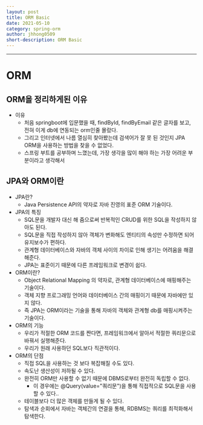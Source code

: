 ```yaml
---
layout: post
title: ORM Basic
date: 2021-05-10
category: spring-orm
author: jhhong0509
short-description: ORM Basic
---
```

------

# ORM

## ORM을 정리하게된 이유
- 이유
    - 처음 springboot에 입문했을 때, findById, findByEmail 같은 글자를 보고, 전혀 이게 db에 연동되는 orm인줄 몰랐다.
    - 그리고 인터넷에서 나름 열심히 찾아봤는데 검색어가 잘 못 된 것인지 JPA ORM을 사용하는 방법을 찾을 수 없었다.
    - 스프링 부트를 공부하며 느꼈는데, 가장 생각을 많이 해야 하는 가장 어려운 부분이라고 생각해서

## JPA와 ORM이란
- JPA란?
    - Java Persistence API의 약자로 자바 진영의 표준 ORM 기술이다.
- JPA의 특징
    - SQL문을 개발자 대신 해 줌으로써 반복적인 CRUD를 위한 SQL을 작성하지 않아도 된다.
    - SQL문을 직접 작성하지 않아 객체가 변화해도 엔티티의 속성만 수정하면 되어 유지보수가 편하다.
    - 관계형 데이터베이스와 자바의 객체 사이의 차이로 인해 생기는 어려움을 해결해준다.
    - JPA는 표준이기 때문에 다른 프레임워크로 변경이 쉽다.
- ORM이란?
    - Object Relational Mapping 의 약자로, 관계형 데이터베이스에 매핑해주는 기술이다.
    - 객체 지향 프로그래밍 언어와 데이터베이스 간의 매핑이기 때문에 자바에만 있지 않다.
    - 즉 JPA는 ORM이라는 기술을 통해 자바의 객체와 관계형 db를 매핑시켜주는 기술이다.
- ORM의 기능
    - 우리가 적절한 ORM 코드를 짠다면, 프레임워크에서 알아서 적절한 쿼리문으로 바꿔서 실행해준다.
    - 우리가 원래 사용하던 SQL보다 직관적이다.
- ORM의 단점
    - 직접 SQL을 사용하는 것 보다 복잡해질 수도 있다.
    - 속도난 생산성이 저하될 수 있다.
    - 완전히 ORM만 사용할 수 없기 때문에 DBMS로부터 완전히 독립할 수 없다.
        - 이 경우에는 @Query(value="쿼리문")을 통해 직접적으로 SQL문을 사용할 수 있다..
    - 테이블보다 더 많은 객체를 만들게 될 수 있다.
    - 탐색과 순회에서 자바는 객체간의 연결을 통해, RDBMS는 쿼리를 최적화해서 탐색한다.